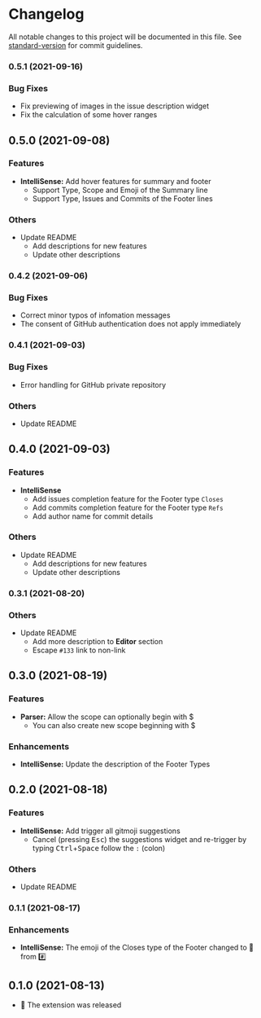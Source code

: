 # Changelog

All notable changes to this project will be documented in this file. See [standard-version](https://github.com/conventional-changelog/standard-version) for commit guidelines.

### 0.5.1 (2021-09-16)

### Bug Fixes

* Fix previewing of images in the issue description widget
* Fix the calculation of some hover ranges

## 0.5.0 (2021-09-08)

### Features

* **IntelliSense:** Add hover features for summary and footer
    * Support Type, Scope and Emoji of the Summary line
    * Support Type, Issues and Commits of the Footer lines

### Others

* Update README
    * Add descriptions for new features
    * Update other descriptions

### 0.4.2 (2021-09-06)

### Bug Fixes

* Correct minor typos of infomation messages
* The consent of GitHub authentication does not apply immediately

### 0.4.1 (2021-09-03)

### Bug Fixes

* Error handling for GitHub private repository

### Others

* Update README

## 0.4.0 (2021-09-03)

### Features

* **IntelliSense**
    * Add issues completion feature for the Footer type `Closes`
    * Add commits completion feature for the Footer type `Refs`
    * Add author name for commit details

### Others

* Update README
    * Add descriptions for new features
    * Update other descriptions

### 0.3.1 (2021-08-20)

### Others

* Update README
    * Add more description to **Editor** section
    * Escape `#133` link to non-link

## 0.3.0 (2021-08-19)

### Features

* **Parser:** Allow the scope can optionally begin with $
    * You can also create new scope beginning with $

### Enhancements

* **IntelliSense:** Update the description of the Footer Types

## 0.2.0 (2021-08-18)

### Features

* **IntelliSense:** Add trigger all gitmoji suggestions
    * Cancel (pressing <kbd>Esc</kbd>) the suggestions widget and re-trigger by typing <kbd>Ctrl</kbd>+<kbd>Space</kbd> follow the `:` (colon)

### Others

* Update README

### 0.1.1 (2021-08-17)

### Enhancements

* **IntelliSense:** The emoji of the Closes type of the Footer changed to 🔗 from #️⃣

## 0.1.0 (2021-08-13)

* 🎉 The extension was released
